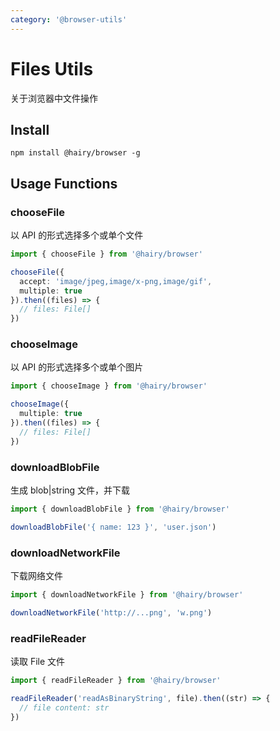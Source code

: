 ```yaml
---
category: '@browser-utils'
---
```


# Files Utils

关于浏览器中文件操作

## Install

`npm install @hairy/browser -g`

## Usage Functions

### chooseFile

以 API 的形式选择多个或单个文件

```ts
import { chooseFile } from '@hairy/browser'

chooseFile({
  accept: 'image/jpeg,image/x-png,image/gif',
  multiple: true
}).then((files) => {
  // files: File[]
})
```

### chooseImage

以 API 的形式选择多个或单个图片

```ts
import { chooseImage } from '@hairy/browser'

chooseImage({
  multiple: true
}).then((files) => {
  // files: File[]
})
```

### downloadBlobFile

生成 blob|string 文件，并下载

```ts
import { downloadBlobFile } from '@hairy/browser'

downloadBlobFile('{ name: 123 }', 'user.json')
```

### downloadNetworkFile

下载网络文件

```ts
import { downloadNetworkFile } from '@hairy/browser'

downloadNetworkFile('http://...png', 'w.png')
```

### readFileReader

读取 File 文件

```ts
import { readFileReader } from '@hairy/browser'

readFileReader('readAsBinaryString', file).then((str) => {
  // file content: str
})
```
